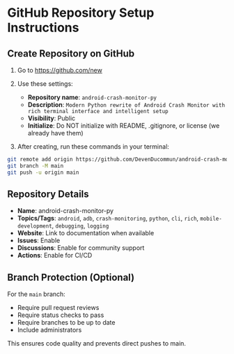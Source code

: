 # GitHub Repository Setup Instructions

## Create Repository on GitHub

1. Go to https://github.com/new
2. Use these settings:
   - **Repository name**: `android-crash-monitor-py`
   - **Description**: `Modern Python rewrite of Android Crash Monitor with rich terminal interface and intelligent setup`
   - **Visibility**: Public
   - **Initialize**: Do NOT initialize with README, .gitignore, or license (we already have them)

3. After creating, run these commands in your terminal:

```bash
git remote add origin https://github.com/DevenDucommun/android-crash-monitor-py.git
git branch -M main
git push -u origin main
```

## Repository Details

- **Name**: android-crash-monitor-py
- **Topics/Tags**: `android`, `adb`, `crash-monitoring`, `python`, `cli`, `rich`, `mobile-development`, `debugging`, `logging`
- **Website**: Link to documentation when available
- **Issues**: Enable
- **Discussions**: Enable for community support
- **Actions**: Enable for CI/CD

## Branch Protection (Optional)

For the `main` branch:
- Require pull request reviews
- Require status checks to pass
- Require branches to be up to date
- Include administrators

This ensures code quality and prevents direct pushes to main.